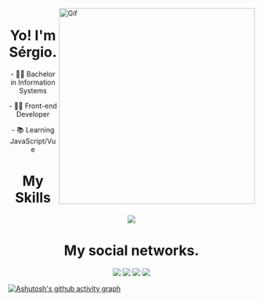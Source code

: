 <img align="right" alt="Gif" width="400" src="https://x-team.com/static/radio-c55da1677fe1e4afc3322ad88ce6bdaa.gif">

<h1 align="center">Yo! I'm Sérgio.</h1>
<div align="center">
	<p>- 👨‍🎓 Bachelor in Information Systems</p>
	<p>- 👨‍💻 Front-end Developer</p>
	<p>- 📚 Learning JavaScript/Vue</p>
</div>

<h1 align="center">My Skills</h1>
<p align="center">
  <a href="https://skillicons.dev">
    <img src="https://skillicons.dev/icons?i=html,css,tailwind,bootstrap,js"/>
  </a>
</p>

<h1 align="center">My social networks.</h1>
<div align="center">   
	<a href="https://instagram.com/sergiohenrique.rr" target="_blank"><img src="https://img.shields.io/badge/-Instagram-%23E4405F?style=for-the-badge&logo=instagram&logoColor=white" target="_blank"></a>
  <a href = "mailto:sergiohenriquejrr@gmail.com"><img src="https://img.shields.io/badge/-Gmail-%23333?style=for-the-badge&logo=gmail&logoColor=white" target="_blank"></a>
  <a href="https://www.linkedin.com/in/sergiohrodrigues/" target="_blank"><img src="https://img.shields.io/badge/-LinkedIn-%230077B5?style=for-the-badge&logo=linkedin&logoColor=white" target="_blank"></a>   
  <a href="https://codepen.io/Sergin-coder" target="_blank"><img src="https://img.shields.io/badge/-CodePen-%23333?style=for-the-badge&logo=CodePen&logoColor=white" target="_blank"></a>
</div>

[![Ashutosh's github activity graph](https://github-readme-activity-graph.vercel.app/graph?username=SergioHenriqueRodrigues)](https://github.com/ashutosh00710/github-readme-activity-graph)
